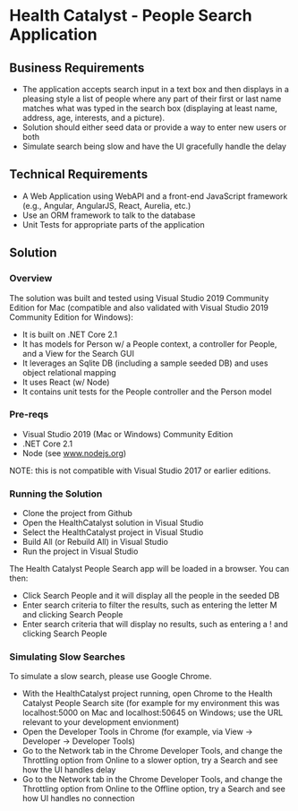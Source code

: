 ﻿# Health Catalyst - People Search Application

## Business Requirements

* The application accepts search input in a text box and then displays in a pleasing style a list of people where any part of their first or last name matches what was typed in the search box (displaying at least name, address, age, interests, and a picture).
* Solution should either seed data or provide a way to enter new users or both
* Simulate search being slow and have the UI gracefully handle the delay

## Technical Requirements

* A Web Application using WebAPI and a front-end JavaScript framework (e.g., Angular, AngularJS, React, Aurelia, etc.)
* Use an ORM framework to talk to the database
* Unit Tests for appropriate parts of the application

## Solution

### Overview

The solution was built and tested using Visual Studio 2019 Community Edition for Mac (compatible and also validated with Visual Studio 2019 Community Edition for Windows):
* It is built on .NET Core 2.1
* It has models for Person w/ a People context, a controller for People, and a View for the Search GUI
* It leverages an Sqlite DB (including a sample seeded DB) and uses object relational mapping
* It uses React (w/ Node) 
* It contains unit tests for the People controller and the Person model

### Pre-reqs

* Visual Studio 2019 (Mac or Windows) Community Edition
* .NET Core 2.1
* Node (see www.nodejs.org) 

NOTE: this is not compatible with Visual Studio 2017 or earlier editions.

### Running the Solution

* Clone the project from Github
* Open the HealthCatalyst solution in Visual Studio
* Select the HealthCatalyst project in Visual Studio
* Build All (or Rebuild All) in Visual Studio
* Run the project in Visual Studio

The Health Catalyst People Search app will be loaded in a browser. You can then:
* Click Search People and it will display all the people in the seeded DB
* Enter search criteria to filter the results, such as entering the letter M and clicking Search People
* Enter search criteria that will display no results, such as entering a ! and clicking Search People

### Simulating Slow Searches

To simulate a slow search, please use Google Chrome. 
* With the HealthCatalyst project running, open Chrome to the Health Catalyst People Search site (for example for my environment this was localhost:5000 on Mac and localhost:50645 on Windows; use the URL relevant to your development envionment) 
* Open the Developer Tools in Chrome (for example, via View -> Developer -> Developer Tools)
* Go to the Network tab in the Chrome Developer Tools, and change the Throttling option from Online to a slower option, try a Search and see how the UI handles delay
* Go to the Network tab in the Chrome Developer Tools, and change the Throttling option from Online to the Offline option, try a Search and see how UI handles no connection
